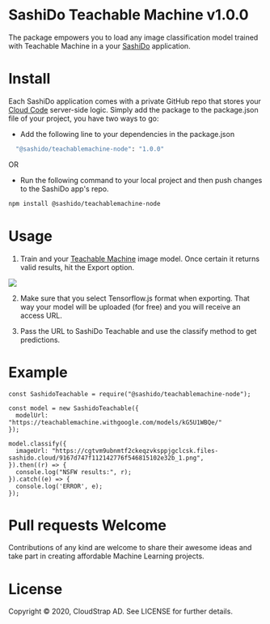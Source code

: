 # SashiDo Teachable Machine v1.0.0

The package empowers you to load any image classification model trained with Teachable Machine in a your [SashiDo](https://www.sashido.io/en/) application.  

# Install

Each SashiDo application comes with a private GitHub repo that stores your [Cloud Code](https://docs.parseplatform.org/cloudcode/guide/) server-side logic. Simply add the package to the package.json file of your project, you have two ways to go:

- Add the following line to your dependencies in the package.json
```sh
  "@sashido/teachablemachine-node": "1.0.0"
```
OR
 - Run the following command to your local project and then push changes to the SashiDo app's repo.

```sh
npm install @sashido/teachablemachine-node
```


# Usage

1. Train and your [Teachable Machine](https://teachablemachine.withgoogle.com/train) image model. Once certain it returns valid results, hit the Export option.

![](https://media-blog.sashido.io/content/images/2020/08/export_model_cursor.png)

2. Make sure that you select Tensorflow.js format when exporting. That way your model will be uploaded (for free) and you will receive an access URL.

3. Pass the URL to SashiDo Teachable and use the classify method to get predictions.

# Example
```
const SashidoTeachable = require("@sashido/teachablemachine-node");

const model = new SashidoTeachable({
  modelUrl: "https://teachablemachine.withgoogle.com/models/kG5U1WBQe/"
});

model.classify({
  imageUrl: "https://cgtvm9ubnmtf2ckeqzvksppjgclcsk.files-sashido.cloud/9167d747f112142776f546815102e32b_1.png",
}).then((r) => {
  console.log("NSFW results:", r);
}).catch((e) => {
  console.log('ERROR', e);
});
```
# Pull requests Welcome

Contributions of any kind are welcome to share their awesome ideas and take part in creating affordable Machine Learning projects. 

# License

Copyright © 2020, CloudStrap AD. See LICENSE for further details.
